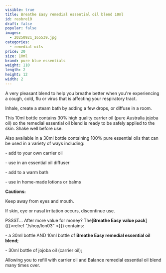 ```yaml
---
visible: true
title: Breathe Easy remedial essential oil blend 10ml
id: reobre10
draft: false
popular: false
images:
  - 20250921_165539.jpg
categories:
  - remedial-oils
price: 20
size: 10ml
brand: pure blue essentials
weight: 110
length: 2
height: 12
width: 2
---
```

A very pleasant blend to help you breathe better when you're experiencing a cough, cold, flu or virus that is affecting your respiratory tract.

Inhale, create a steam bath by adding a few drops, or diffuse in a room.

This 10ml bottle contains 30% high quality carrier oil (pure Australia jojoba oil) so the remedial essential oil blend is ready to be safely applied to the skin. Shake well before use.

Also available in a 30ml bottle containing 100% pure essential oils that can be used in a variety of ways including:

\- add to your own carrier oil

\- use in an essential oil diffuser

\- add to a warm bath

\- use in home-made lotions or balms

**Cautions:**

Keep away from eyes and mouth.

If skin, eye or nasal irritation occurs, discontinue use.

PSSST... After more value for money? The[**Breathe Easy** **value pack**]({{<relref "/shop/lon03" >}}) contains:

\- a 30ml bottle AND 10ml bottle of **Breathe Easy remedial essential oil blend**;

\- 30ml bottle of jojoba oil (carrier oil);

Allowing you to refill with carrier oil and Balance remedial essential oil blend many times over.